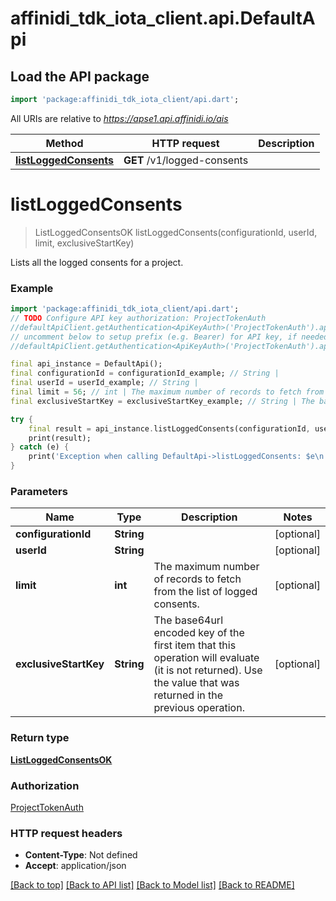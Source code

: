 # affinidi_tdk_iota_client.api.DefaultApi

## Load the API package

```dart
import 'package:affinidi_tdk_iota_client/api.dart';
```

All URIs are relative to *https://apse1.api.affinidi.io/ais*

| Method                                                     | HTTP request                | Description |
| ---------------------------------------------------------- | --------------------------- | ----------- |
| [**listLoggedConsents**](DefaultApi.md#listloggedconsents) | **GET** /v1/logged-consents |

# **listLoggedConsents**

> ListLoggedConsentsOK listLoggedConsents(configurationId, userId, limit, exclusiveStartKey)

Lists all the logged consents for a project.

### Example

```dart
import 'package:affinidi_tdk_iota_client/api.dart';
// TODO Configure API key authorization: ProjectTokenAuth
//defaultApiClient.getAuthentication<ApiKeyAuth>('ProjectTokenAuth').apiKey = 'YOUR_API_KEY';
// uncomment below to setup prefix (e.g. Bearer) for API key, if needed
//defaultApiClient.getAuthentication<ApiKeyAuth>('ProjectTokenAuth').apiKeyPrefix = 'Bearer';

final api_instance = DefaultApi();
final configurationId = configurationId_example; // String |
final userId = userId_example; // String |
final limit = 56; // int | The maximum number of records to fetch from the list of logged consents.
final exclusiveStartKey = exclusiveStartKey_example; // String | The base64url encoded key of the first item that this operation will evaluate (it is not returned). Use the value that was returned in the previous operation.

try {
    final result = api_instance.listLoggedConsents(configurationId, userId, limit, exclusiveStartKey);
    print(result);
} catch (e) {
    print('Exception when calling DefaultApi->listLoggedConsents: $e\n');
}
```

### Parameters

| Name                  | Type       | Description                                                                                                                                                    | Notes      |
| --------------------- | ---------- | -------------------------------------------------------------------------------------------------------------------------------------------------------------- | ---------- |
| **configurationId**   | **String** |                                                                                                                                                                | [optional] |
| **userId**            | **String** |                                                                                                                                                                | [optional] |
| **limit**             | **int**    | The maximum number of records to fetch from the list of logged consents.                                                                                       | [optional] |
| **exclusiveStartKey** | **String** | The base64url encoded key of the first item that this operation will evaluate (it is not returned). Use the value that was returned in the previous operation. | [optional] |

### Return type

[**ListLoggedConsentsOK**](ListLoggedConsentsOK.md)

### Authorization

[ProjectTokenAuth](../README.md#ProjectTokenAuth)

### HTTP request headers

- **Content-Type**: Not defined
- **Accept**: application/json

[[Back to top]](#) [[Back to API list]](../README.md#documentation-for-api-endpoints) [[Back to Model list]](../README.md#documentation-for-models) [[Back to README]](../README.md)

